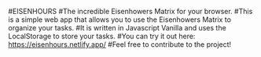 #EISENHOURS
#The incredible Eisenhowers Matrix for your browser.
#This is a simple web app that allows you to use the Eisenhowers Matrix to organize your tasks.
#It is written in Javascript Vanilla and uses the LocalStorage to store your tasks.
#You can try it out here: https://eisenhours.netlify.app/
#Feel free to contribute to the project!
